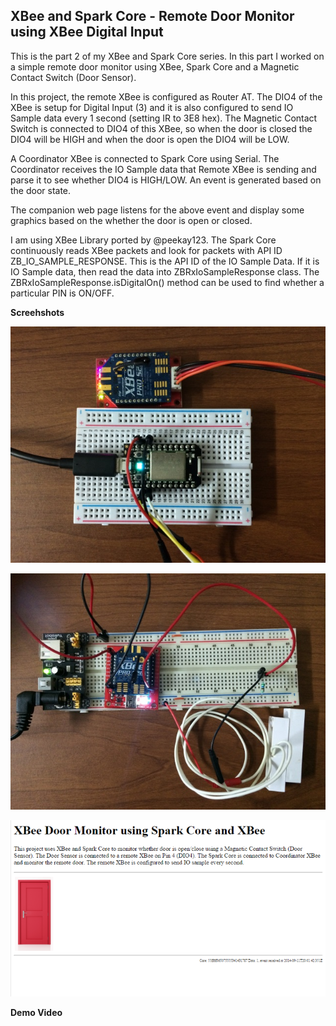 XBee and Spark Core - Remote Door Monitor using XBee Digital Input
------------------------------------------------------------------

This is the part 2 of my XBee and Spark Core series. In this part I worked on a simple remote door monitor using XBee, Spark Core and a Magnetic Contact Switch (Door Sensor). 

In this project, the remote XBee is configured as Router AT. The DIO4 of the XBee is setup for Digital Input (3) and it is also configured to send IO Sample data every 1 second (setting IR to 3E8 hex). The Magnetic Contact Switch is connected to DIO4 of this XBee, so when the door is closed the DIO4 will be HIGH and when the door is open the DIO4 will be LOW.

A Coordinator XBee is connected to Spark Core using Serial. The Coordinator receives the IO Sample data that Remote XBee is sending and parse it to see whether DIO4 is HIGH/LOW. An event is generated based on the door state.

The companion web page listens for the above event and display some graphics based on the whether the door is open or closed.

I am using XBee Library ported by @peekay123. The Spark Core continuously reads XBee packets and look for packets with API ID ZB_IO_SAMPLE_RESPONSE. This is the API ID of the IO Sample Data. If it is IO Sample data, then read the data into ZBRxIoSampleResponse class. The ZBRxIoSampleResponse.isDigitalOn() method can be used to find whether a particular PIN is ON/OFF.

**Screehshots**

![Spark Core and Coordinator XBee](https://raw.githubusercontent.com/krvarma/Spark_XBee_Remote_Door_Monitor/master/images/IMG_0158.JPG)

![Remote XBee and Door Sensor](https://raw.githubusercontent.com/krvarma/Spark_XBee_Remote_Door_Monitor/master/images/IMG_0154.JPG)

![Web Page](https://raw.githubusercontent.com/krvarma/Spark_XBee_Remote_Door_Monitor/master/images/webpage.png)


**Demo Video**